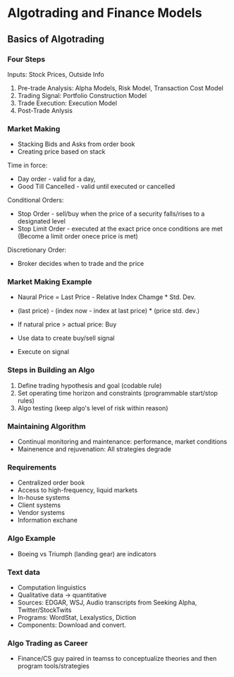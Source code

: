 # Algotrading and Finance Models

## Basics of Algotrading

### Four Steps

Inputs: Stock Prices, Outside Info

1. Pre-trade Analysis: Alpha Models, Risk Model, Transaction Cost Model
2. Trading Signal: Portfolio Construction Model
3. Trade Execution: Execution Model
4. Post-Trade Anlysis

### Market Making

- Stacking Bids and Asks from order book
- Creating price based on stack

Time in force:

- Day order - valid for a day,
- Good Till Cancelled - valid until executed or cancelled

Conditional Orders:

- Stop Order - sell/buy when the price of a security falls/rises to a designated level
- Stop Limit Order - executed at the exact price once conditions are met (Become a limit order onece price is met)

Discretionary Order:

- Broker decides when to trade and the price

### Market Making Example

- Naural Price = Last Price - Relative Index Chamge * Std. Dev.
- (last price) - (index now - index at last price) * (price std. dev.)
- If natural price > actual price: Buy

- Use data to create buy/sell signal
- Execute on signal

### Steps in Building an Algo

1. Define trading hypothesis and goal (codable rule)
2. Set operating time horizon and constraints (programmable start/stop rules)
3. Algo testing (keep algo's level of risk within reason)

### Maintaining Algorithm

- Continual monitoring and maintenance: performance, market conditions
- Mainenence and rejuvenation: All strategies degrade

### Requirements

- Centralized order book
- Access to high-frequency, liquid markets
- In-house systems
- Client systems
- Vendor systems
- Information exchane

### Algo Example

- Boeing vs Triumph (landing gear) are indicators

### Text data

- Computation linguistics
- Qualitative data -> quantitative
- Sources: EDGAR, WSJ, Audio transcripts from Seeking Alpha, Twitter/StockTwits
- Programs: WordStat, Lexalystics, Diction
- Components: Download and convert.

### Algo Trading as Career

- Finance/CS guy paired in teamss to conceptualize theories and then program tools/strategies
